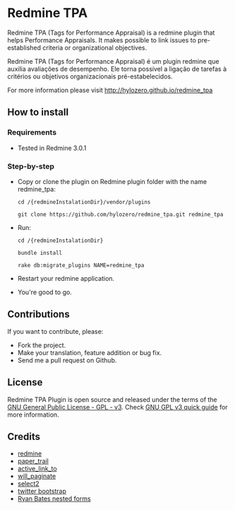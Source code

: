 # Redmine TPA 

Redmine TPA (Tags for Performance Appraisal) is a redmine plugin that helps Performance Appraisals. It makes possible to link issues to pre-established criteria or organizational objectives.

Redmine TPA (Tags for Performance Appraisal) é um plugin redmine que auxilia avaliações de desempenho. Ele torna possível a ligação de tarefas à critérios ou objetivos organizacionais pré-estabelecidos.

For more information please visit http://hylozero.github.io/redmine_tpa

## How to install 

### Requirements

* Tested in Redmine 3.0.1

### Step-by-step

* Copy or clone the plugin on Redmine plugin folder with the name redmine_tpa:
    
	`cd /{redmineInstalationDir}/vendor/plugins`

	`git clone https://github.com/hylozero/redmine_tpa.git redmine_tpa`
    
* Run:

	`cd /{redmineInstalationDir}`

	`bundle install`

	`rake db:migrate_plugins NAME=redmine_tpa`
	
* Restart your redmine application.

* You're good to go.

## Contributions

If you want to contribute, please:

* Fork the project.
* Make your translation, feature addition or bug fix.
* Send me a pull request on Github.

## License
 
Redmine TPA Plugin is open source and released under the terms of the [GNU General Public License - GPL - v3](https://github.com/hylozero/redmine_tpa/blob/master/license.txt).
Check [GNU GPL v3 quick guide](http://www.gnu.org/licenses/quick-guide-gplv3.html) for more information.

## Credits
* [redmine](http://www.redmine.org)
* [paper_trail](https://github.com/airblade/paper_trail)
* [active_link_to](https://github.com/comfy/active_link_to)
* [will_paginate](https://github.com/mislav/will_paginate)
* [select2](https://github.com/select2/select2)
* [twitter bootstrap](http://getbootstrap.com)
* [Ryan Bates nested forms](http://railscasts.com/episodes/196-nested-model-form-revised)

